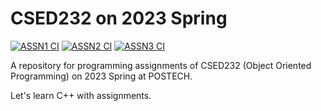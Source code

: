 # CSED232 on 2023 Spring

[![ASSN1 CI](https://github.com/yehogwon/csed232-assignment/actions/workflows/assn1-ci.yml/badge.svg)](https://github.com/yehogwon/csed232-assignment/actions/workflows/assn1-ci.yml)
[![ASSN2 CI](https://github.com/yehogwon/csed232-assignment/actions/workflows/assn2-ci.yml/badge.svg)](https://github.com/yehogwon/csed232-assignment/actions/workflows/assn2-ci.yml)
[![ASSN3 CI](https://github.com/yehogwon/csed232-assignment/actions/workflows/assn3-ci.yml/badge.svg?branch=main)](https://github.com/yehogwon/csed232-assignment/actions/workflows/assn3-ci.yml)

A repository for programming assignments of CSED232 (Object Oriented Programming) on 2023 Spring at POSTECH. 

Let's learn C++ with assignments. 
